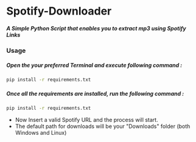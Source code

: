 # Spotify-Downloader

#####    A Simple Python Script that enables you to extract mp3 using Spotify Links

### ######## 


### Usage

##### Open the your preferred Terminal and execute following command : 


```sh
pip install -r requirements.txt
```

##### Once all the requirements are installed, run the following command :
```sh
pip install -r requirements.txt
```
- Now Insert a valid Spotify URL and the process will start.
- The default path for downloads will be your "Downloads" folder (both Windows and Linux)


